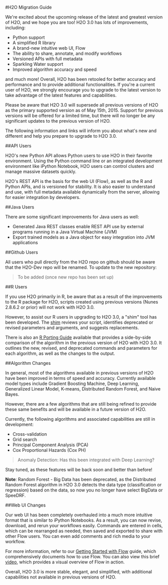 #H2O Migration Guide

We're excited about the upcoming release of the latest and greatest version of H2O, and we hope you are too! H2O 3.0 has lots of improvements, including: 

- Python support
- A simplified R library
- A brand-new intuitive web UI, Flow
- The ability to share, annotate, and modify workflows
- Versioned APIs with full metadata
- Sparkling Water support
- Improved algorithm accuracy and speed

and much more! Overall, H2O has been retooled for better accuracy and performance and to provide additional functionalities. If you're a current user of H2O, we strongly encourage you to upgrade to the latest version to take advantage of the latest features and capabilities. 

Please be aware that H2O 3.0 will supersede all previous versions of H2O as the primary supported version as of May 15th, 2015. Support for previous versions will be offered for a limited time, but there will no longer be any significant updates to the previous version of H2O. 

The following information and links will inform you about what's new and different and help you prepare to upgrade to H2O 3.0. 

##API Users

H2O's new Python API allows Python users to use H2O in their favorite environment. Using the Python command line or an integrated development environment like iPython Notebook, H2O users can control clusters and manage massive datasets quickly. 

H2O's REST API is the basis for the web UI (Flow), as well as the R and Python APIs, and is versioned for stability. It is also easier to understand and use, with full metadata available dynamically from the server, allowing for easier integration by developers. 

##Java Users

There are some significant improvements for Java users as well: 

- Generated Java REST classes enable REST API use by external programs running in a Java Virtual Machine (JVM) 
- Export trained models as a Java object for easy integration into JVM applications

##Github Users

All users who pull directly from the H2O repo on github should be aware that the H2O-Dev repo will be renamed. To update to the new repository: 

>To be added (once new repo has been set up)

##R Users

If you use H2O primarily in R, be aware that as a result of the improvements to the R package for H2O, scripts created using previous versions (Nunes 2.8.6.2 or prior) will not work with H2O 3.0. 

However, to assist our R users in upgrading to H2O 3.0, a "shim" tool has been developed. The [shim](https://github.com/h2oai/h2o-dev/blob/9795c401b7be339be56b1b366ffe816133cccb9d/h2o-r/h2o-package/R/shim.R) reviews your script, identifies deprecated or revised parameters and arguments, and suggests replacements. 

There is also an [R Porting Guide](https://github.com/h2oai/h2o-dev/blob/master/h2o-docs/src/product/upgrade/H2ODevPortingRScripts.md) available that provides a side-by-side comparison of the algorithm in the previous version of H2O with H2O 3.0. It outlines the new, revised, and deprecated commands and parameters for each algorithm, as well as the changes to the output. 

##Algorithm Changes

In general, most of the algorithms available in previous versions of H2O have been improved in terms of speed and accuracy. Currently available model types include Gradient Boosting Machine, Deep Learning, Generalized Linear Model, K-means, Distributed Random Forest, and Naive Bayes. 

However, there are a few algorithms that are still being refined to provide these same benefits and will be available in a future version of H2O. 

Currently, the following algorithms and associated capabilities are still in development: 

- Cross-validation 
- Grid search
- Principal Component Analysis (PCA) 
- Cox Proportional Hazards (Cox PH)

>Anomaly Detection: Has this been integrated with Deep Learning?  

Stay tuned, as these features will be back soon and better than before! 

**Note**: Random Forest - Big Data has been deprecated, as the Distributed Random Forest algorithm in H2O 3.0 detects the data type (classification or regression) based on the data, so now you no longer have select BigData or SpeeDRF. 

##Web UI Changes

Our web UI has been completely overhauled into a much more intuitive format that is similar to iPython Notebooks. As a result, you can now revise, download, and rerun your workflows easily. Commands are entered in cells, which can be rearranged as needed, then saved and exported to share with other Flow users. You can even add comments and rich media to your workflow. 

For more information, refer to our [Getting Started with Flow](https://github.com/h2oai/h2o-dev/blob/master/h2o-docs/src/product/flow/README.md) guide, which comprehensively documents how to use Flow. You can also view this brief [video](https://www.youtube.com/watch?v=wzeuFfbW7WE), which provides a visual overview of Flow in action. 

Overall, H2O 3.0 is more stable, elegant, and simplified, with additional capabilities not available in previous versions of H2O. 

